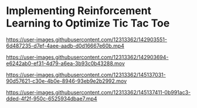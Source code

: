 ﻿# Implementing Reinforcement Learning to Optimize Tic Tac Toe


https://user-images.githubusercontent.com/12313362/142903551-6d487235-d7ef-4aee-aadb-d0d16667e60b.mp4



https://user-images.githubusercontent.com/12313362/142903694-e6242ab0-ef31-4d79-a6ea-3b93c0b43288.mov



https://user-images.githubusercontent.com/12313362/145137031-90d57621-c30e-4b0e-8946-93eb9e2b2992.mov



https://user-images.githubusercontent.com/12313362/145137411-0b991ac3-dded-4f2f-950c-6525934dbae7.mp4

